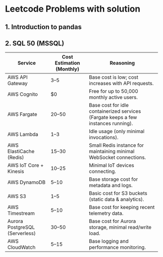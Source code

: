 # Leetcode Problems with solution
## 1. Introduction to pandas
## 2. SQL 50 (MSSQL)

| Service                        | Cost Estimation (Monthly) | Reasoning                                                                          |
| ------------------------------ | ------------------------- | ---------------------------------------------------------------------------------- |
| AWS API Gateway                | $3–$5                     | Base cost is low; cost increases with API requests.                                |
| AWS Cognito                    | $0                        | Free for up to 50,000 monthly active users.                                        |
| AWS Fargate                    | $20–$50                   | Base cost for idle containerized services (Fargate keeps a few instances running). |
| AWS Lambda                     | $1–$3                     | Idle usage (only minimal invocations).                                             |
| AWS ElastiCache (Redis)        | $15–$30                   | Small Redis instance for maintaining minimal WebSocket connections.                |
| AWS IoT Core + Kinesis         | $10–$25                   | Minimal IoT devices connecting.                                                    |
| AWS DynamoDB                   | $5–$10                    | Base storage cost for metadata and logs.                                           |
| AWS S3                         | $1–$5                     | Basic cost for S3 buckets (static data & analytics).                               |
| AWS Timestream                 | $5–$10                    | Base cost for keeping recent telemetry data.                                       |
| Aurora PostgreSQL (Serverless) | $30–$50                   | Base cost for Aurora storage, minimal read/write load.                             |
| AWS CloudWatch                 | $5–$15                    | Base logging and performance monitoring.                                           |
